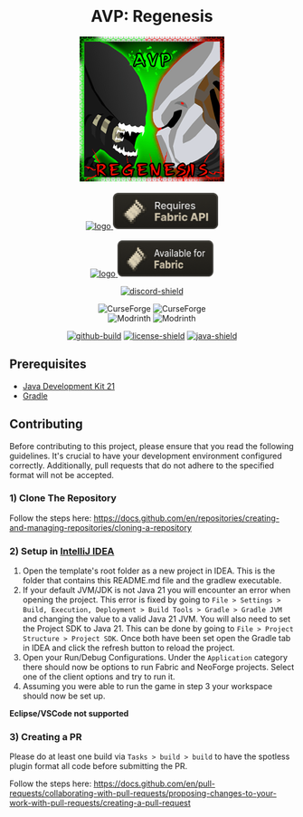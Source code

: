 [curse-downloads-shield]: https://img.shields.io/curseforge/dt/1005026
[curse-files-url]: https://www.curseforge.com/minecraft/mc-mods/avp-regenesis/files

[modrinth-downloads-shield]: https://img.shields.io/modrinth/dt/Uqo0H9FX
[modrinth-files-url]: https://modrinth.com/mod/avp-regenesis/versions/files

[discord-shield]: https://dcbadge.limes.pink/api/server/https://discord.gg/wp7mvmbkVb
[discord-url]: https://discord.gg/wp7mvmbkVb

[github-build]: https://github.com/AliensVsPredator/AVP-Regenesis/actions/workflows/build.yml/badge.svg
[github-build-url]:https://github.com/AliensVsPredator/AVP-Regenesis/actions/workflows/build.yml

[java-shield]: https://img.shields.io/badge/Made%20with-Java-ED8B00.svg
[java-url]: https://www.java.com/

[license-shield]: https://img.shields.io/badge/License-MIT-green.svg
[license-url]: https://opensource.org/licenses/MIT

[IntelliJ IDEA]: https://www.jetbrains.com/idea/
[Gradle]: https://www.gradle.org/
[Java Development Kit 21]: http://www.oracle.com/technetwork/java/javase/downloads/jdk8-downloads-2133151.html
[CurseForge]: https://preview.redd.it/i-heard-that-curseforge-rebranded-their-logo-is-it-good-or-v0-hualodaes7ka1.png?auto=webp&s=985d21b6461a7e0be2dfb5d4e3beb64401711c9e

<br>
<center>

AVP: Regenesis
=============

<img src="https://github.com/AliensVsPredator/AVP-Regenesis/blob/1.21.x/common/src/main/resources/icon.png?raw=true" alt="Gigeresque"/>
<br><br>
<a href="https://modrinth.com/mod/azurelib"> <img src="https://azuredoom.com/cozy_64h.png" alt="logo" height="64"  width="170" /> </a>
<a href="https://modrinth.com/mod/fabric-api"> <img src="https://github.com/intergrav/devins-badges/blob/v2/assets/cozy/requires/fabric-api_64h.png?raw=true" alt="logo" height="64"  width="186"/> </a>
<br><br>
<a href="https://neoforged.net/"> <img src="https://i.imgur.com/TGnV6jv.png" alt="logo" height="64"  width="186"/> </a>
<a href="https://fabricmc.net/"> <img src="https://github.com/intergrav/devins-badges/blob/v3/assets/cozy/supported/fabric_64h.png?raw=true" alt="logo" height="64"  width="170" /> </a>


[![discord-shield]][discord-url]

<img src="https://i.imgur.com/L6vA521.png" alt="CurseForge" width="200"/>
<img src="https://img.shields.io/curseforge/dt/1005026" alt="CurseForge" width="200"/>
<br>
<img src="https://crowdin-static.downloads.crowdin.com/images/project-logo/518556/small/d0d0fa84ec9d7863f8ce01c6a4352272374.png" alt="Modrinth" width="200"/>
<img src="https://img.shields.io/modrinth/dt/Uqo0H9FX" alt="Modrinth" width="200"/>

[![github-build]][github-build-url]
[![license-shield]][license-url]
[![java-shield]][java-url]

</center>

## Prerequisites ##
* [Java Development Kit 21]
* [Gradle]

## Contributing ##
Before contributing to this project, please ensure that you read the following guidelines. It's crucial to have your development environment configured correctly. Additionally, pull requests that do not adhere to the specified format will not be accepted.

### 1) Clone The Repository ###
Follow the steps here: https://docs.github.com/en/repositories/creating-and-managing-repositories/cloning-a-repository

### 2) Setup in [IntelliJ IDEA] ###
1. Open the template's root folder as a new project in IDEA. This is the folder that contains this README.md file and the gradlew executable.
2. If your default JVM/JDK is not Java 21 you will encounter an error when opening the project. This error is fixed by going to `File > Settings > Build, Execution, Deployment > Build Tools > Gradle > Gradle JVM` and changing the value to a valid Java 21 JVM. You will also need to set the Project SDK to Java 21. This can be done by going to `File > Project Structure > Project SDK`. Once both have been set open the Gradle tab in IDEA and click the refresh button to reload the project.
3. Open your Run/Debug Configurations. Under the `Application` category there should now be options to run Fabric and NeoForge projects. Select one of the client options and try to run it.
4. Assuming you were able to run the game in step 3 your workspace should now be set up.

__**Eclipse/VSCode not supported**__

### 3) Creating a PR ###
Please do at least one build via `Tasks > build > build` to have the spotless plugin format all code before submitting the PR.

Follow the steps here: https://docs.github.com/en/pull-requests/collaborating-with-pull-requests/proposing-changes-to-your-work-with-pull-requests/creating-a-pull-request
